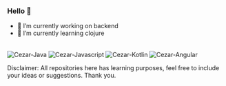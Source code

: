### Hello 👋

- 🔭 I’m currently working on backend
- 🌱 I’m currently learning clojure

<div style="display: inline_block"><br>
  <img align="center" alt="Cezar-Java" src="https://img.shields.io/badge/Java-ED8B00?style=for-the-badge&logo=java&logoColor=white">
  <img align="center" alt="Cezar-Javascript" src="https://img.shields.io/badge/JavaScript-F7DF1E?style=for-the-badge&logo=javascript&logoColor=black">
  <img align="center" alt="Cezar-Kotlin" src="https://img.shields.io/badge/Kotlin-0095D5?&style=for-the-badge&logo=kotlin&logoColor=white">
  <img align="center" alt="Cezar-Angular" src="https://img.shields.io/badge/Angular-DD0031?style=for-the-badge&logo=angular&logoColor=white">  
</div>

Disclaimer: All repositories here has learning purposes, feel free to include your ideas or suggestions. Thank you.
